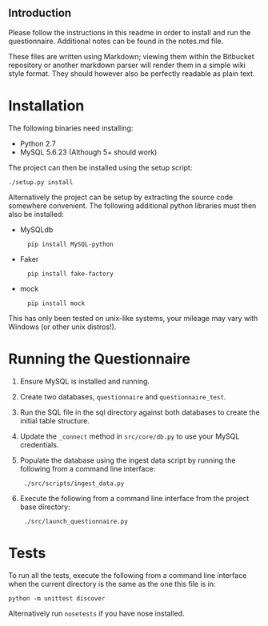 Introduction
------------

Please follow the instructions in this readme in order to install and run the questionnaire. Additional notes can be 
found in the notes.md file.

These files are written using Markdown; viewing them within the Bitbucket repository or another markdown parser will 
render them in a simple wiki style format. They should however also be perfectly readable as plain text.

Installation
============

The following binaries need installing:

* Python 2.7
* MySQL 5.6.23 (Although 5+ should work)

The project can then be installed using the setup script:

	./setup.py install
	
Alternatively the project can be setup by extracting the source code somewhere convenient. The following additional 
python libraries must then also be installed:

* MySQLdb

		pip install MySQL-python

* Faker 
		
		pip install fake-factory

* mock 
		
		pip install mock
		
This has only been tested on unix-like systems, your mileage may vary with Windows (or other unix distros!).

Running the Questionnaire
=========================

1. Ensure MySQL is installed and running. 
2. Create two databases, `questionnaire` and `questionnaire_test`.
3. Run the SQL file in the sql directory against both databases to create the initial table structure.
4. Update the `_connect` method in `src/core/db.py` to use your MySQL credentials.
5. Populate the database using the ingest data script by running the following from a command line interface:

		./src/scripts/ingest_data.py

6. Execute the following from a command line interface from the project base directory:

		./src/launch_questionnaire.py

Tests
=====

To run all the tests, execute the following from a command line interface when the
current directory is the same as the one this file is in:

	python -m unittest discover

Alternatively run `nosetests` if you have nose installed.